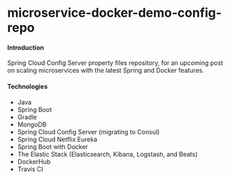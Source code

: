 # microservice-docker-demo-config-repo

#### Introduction
Spring Cloud Config Server property files repository, for an upcoming post on scaling microservices with the latest Spring and Docker features.

#### Technologies
* Java
* Spring Boot
* Gradle
* MongoDB
* Spring Cloud Config Server (migrating to Consul)
* Spring Cloud Netflix Eureka
* Spring Boot with Docker
* The Elastic Stack (Elasticsearch, Kibana, Logstash, and Beats)
* DockerHub
* Travis CI
